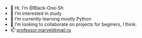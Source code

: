 - 👋 Hi, I’m @Black-One-Sh
- 👀 I’m interested in study
- 🌱 I’m currently learning mostly Python
- 💞️ I’m looking to collaborate on projects for beginers, I think.
- 📫 professor.marvel@mail.ru

<!---
Black-One-Sh/Black-One-Sh is a ✨ special ✨ repository because its `README.md` (this file) appears on your GitHub profile.
You can click the Preview link to take a look at your changes.
--->
